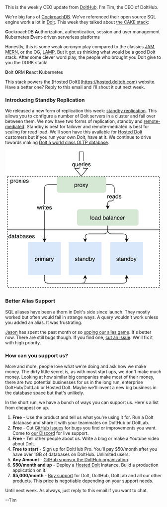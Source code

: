This is the weekly CEO update from [DoltHub](https://www.dolthub.com/). I'm Tim, the CEO of DoltHub. 

We're big fans of [CockroachDB](https://www.cockroachlabs.com/). We've referenced their open source SQL engine work a lot in [Dolt](https://www.doltdb.com). This week they talked about [the CAKE stack](https://thenewstack.io/have-some-cake-the-new-stateful-serverless-stack/):

**C**ockroachDB
**A**uthorization, authentication, session and user management
**K**ubernetes
**E**vent-driven serverless platforms

Honestly, this is some weak acronym play compared to the classics [JAM](https://en.wikipedia.org/wiki/Jamstack), [MERN](https://www.mongodb.com/mern-stack), or the OG, [LAMP](https://en.wikipedia.org/wiki/LAMP_(software_bundle)). But it got us thinking what would be a good Dolt stack. After some clever word play, the people who brought you Dolt give to you the DORK stack!

**D**olt
**O**RM
**R**eact
**K**ubernetes

This stack powers the [Hosted Dolt])(https://hosted.doltdb.com) website. Have a better one? Reply to this email and I'll shout it out next week.

### Introducing Standby Replication

We released a new form of replication this week: [standby replication](https://www.dolthub.com/blog/2022-10-19-standby-replication/). This allows you to configure a number of Dolt servers in a cluster and fail over between them. We now have two forms of replication, standby and [remote-mediated](https://docs.dolthub.com/sql-reference/server/replication). Standby is best for failover and remote-mediated is best for scaling for read load. We'll soon have this available for [Hosted Dolt](https://hosted.doltdb.com) customers but if you run your own Dolt, have at it. We continue to drive towards making [Dolt a world class OLTP database](https://www.dolthub.com/blog/2021-06-14-dolt-is-a-database/).

[![Standby Replication](../images/dolt-standby-replication.png)](https://www.dolthub.com/blog/2022-10-19-standby-replication/)

### Better Alias Support

SQL aliases have been a thorn in Dolt's side since launch. They mostly worked but often would fail in strange ways. A query wouldn't work unless you added an alias. It was frustrating. 

[Jason](https://www.dolthub.com/team#jason) has spent the past month or so [upping our alias game](https://www.dolthub.com/blog/2022-10-21-alias-improvements/). It's better now. There are still bugs though. If you find one, [cut an issue](https://github.com/dolthub/dolt/issues). We'll fix it with high priority.

### How can you support us?

More and more, people love what we're doing and ask how we make money. The dirty little secret is, as with most start ups, we don't make much money. Looking at how similar big companies make most of their money, there are two potential businesses for us in the long run, enterprise DoltHub/DoltLab or Hosted Dolt. Maybe we'll invent a new big business in the database space but that's unlikely. 

In the short run, we have a bunch of ways you can support us. Here's a list from cheapest on up.

1. **Free** - Use the product and tell us what you're using it for. Run a Dolt database and share it with your teammates on DoltHub or DoltLab.
2. **Free** - Cut [GitHub Issues](https://github.com/dolthub/dolt/issues) for bugs you find or improvements you want. Come to [our Discord](https://discord.com/invite/RFwfYpu) for live support.
3. **Free** - Tell other people about us. Write a blog or make a Youtube video about Dolt.
3. **Free to start** - Sign up for DoltHub Pro. You'll pay $50/month after you have over 1GB of databases on DoltHub. Unlimited users.
4. **Any Amount** - [GitHub sponsor the DoltHub organization](https://github.com/sponsors/dolthub).
5. **$50/month and up** - Deploy a [Hosted Dolt](https://hosted.doltdb.com) Instance. Build a production application on it.
6. **$5,000/month** - [Buy support](https://www.dolthub.com/pricing) for Dolt, DoltHub, DoltLab and all our other products. This price is negotiable depending on your support needs.

Until next week. As always, just reply to this email if you want to chat.

--Tim
